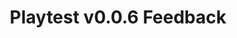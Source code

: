---
title: "Playtest v0.0.6 Feedback"
type: "redirect"
to: "https://docs.google.com/forms/d/e/1FAIpQLSeCo9ZnpQrHoMTuv-L-e1-EmEqUC4JoOwNm3UgbmRKZ2xMlbA/viewform?usp=header"
formcode_username: "2068828512"
---